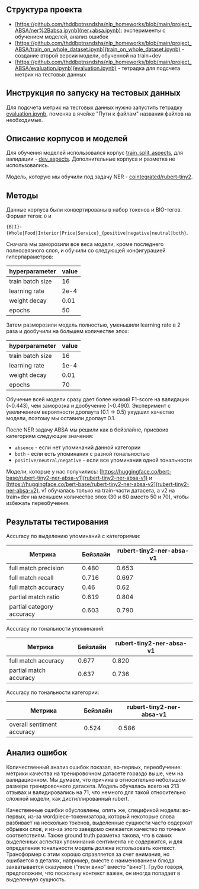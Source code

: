 ## Структура проекта

- [https://github.com/thddbptnsndshs/nlp_homeworks/blob/main/project_ABSA/ner%2Babsa.ipynb](ner+absa.ipynb): эксперименты с обучением моделей, анализ ошибок
- [https://github.com/thddbptnsndshs/nlp_homeworks/blob/main/project_ABSA/train_on_whole_dataset.ipynb](train_on_whole_dataset.ipynb) - создание второй версии модели, обученной на train+dev
- [https://github.com/thddbptnsndshs/nlp_homeworks/blob/main/project_ABSA/evaluation.ipynb](evaluation.ipynb) - тетрадка для подсчета метрик на тестовых данных

## Инструкция по запуску на тестовых данных

Для подсчета метрик на тестовых данных нужно запустить тетрадку [evaluation.ipynb](https://github.com/thddbptnsndshs/nlp_homeworks/blob/main/project_ABSA/evaluation.ipynb), поменяв в ячейке "Пути к файлам" названия файлов на необходимые.

## Описание корпусов и моделей 

Для обучения моделей использовался корпус [train_split_aspects](https://github.com/named-entity/hse-nlp/blob/master/4th_year/Project/train_split_aspects.txt), для валидации - [dev_aspects](https://github.com/named-entity/hse-nlp/blob/master/4th_year/Project/dev_aspects.txt). Дополнительные корпуса и разметка не использовались.

Модель, которую мы обучили под задачу NER - [cointegrated/rubert-tiny2](https://huggingface.co/cointegrated/rubert-tiny2). 

## Методы

Данные корпуса были конвертированы в набор токенов и BIO-тегов. Формат тегов: ```O``` и

```{B|I}-{Whole|Food|Interior|Price|Service}_{positive|negative|neutral|both}```.

Сначала мы заморозили все веса модели, кроме последнего полносвязного слоя, и обучили со следующей конфигурацией гиперпараметров:

| hyperparameter | value |
| ------ | ------ |
| train batch size | 16 |
| learning rate | 2e-4 |
| weight decay | 0.01 |
| epochs | 50 |

Затем разморозили модель полностью, уменьшили learning rate в 2 раза и дообучили на большем количестве эпох:

| hyperparameter | value |
| ------ | ------ |
| train batch size | 16 |
| learning rate | 1e-4 |
| weight decay | 0.01 |
| epochs | 70 |

Обучение всей модели сразу дает более низкий F1-score на валидации (~0.443), чем заморозка и дообучение (~0.490).
Эксперимент с увеличением вероятности дропаута (0.1 → 0.5) ухудшил качество модели, поэтому мы оставили дропаут 0.1.

После NER задачу ABSA мы решили как в бейзлайне, присвоив категориям следующие значения:

-  ```absence``` - если нет упоминаний данной категории
- ```both``` - если есть упоминания с разной тональностью
- ```positive/neutral/negative``` - если все упоминания одной тональности

Модели, которые у нас получились:
[https://huggingface.co/bert-base/rubert-tiny2-ner-absa-v1](rubert-tiny2-ner-absa-v1) 
и [https://huggingface.co/bert-base/rubert-tiny2-ner-absa-v2](rubert-tiny2-ner-absa-v2). 
v1 обучалась только на train-части датасета, а v2 на train+dev на меньшем количестве эпох (30 и 60 вместо 50 и 70), чтобы избежать переобучения.

## Результаты тестирования

Аccuracy по выделению упоминаний с категориями:

| Метрика | Бейзлайн | rubert-tiny2-ner-absa-v1 |
| ------ | ------ | ------ |
| full match precision | 0.480 | 0.653 |
| full match recall | 0.716 | 0.697 |
| full match accuracy | 0.46 | 0.62 |
| partial match ratio | 0.619 | 0.804 |
| partial category accuracy | 0.603 | 0.790 |

Аccuracy по тональности упоминаний:

| Метрика | Бейзлайн | rubert-tiny2-ner-absa-v1 |
| ------ | ------ | ------ |
| full match accuracy | 0.677 | 0.820 |
| partial match accuracy | 0.637 | 0.736 |

Аccuracy по тональности категории:

| Метрика | Бейзлайн | rubert-tiny2-ner-absa-v1 |
| ------ | ------ | ------ |
| overall sentiment accuracy | 0.524 | 0.586 |

## Анализ ошибок

Количественный анализ ошибок показал, во-первых, переобучение: метрики качества на тренировочном датасете гораздо выше, чем на валидационном. Мы думаем, что причина в относительно небольшом размере тренировочного датасета. Модель обучалась всего на 213 отзывах и валидировались на 71, что немного для такой относительно сложной модели, как дистиллированный rubert. 

Качественные ошибки обусловлены, опять же, спецификой модели: во-первых, из-за wordpiece-токенизатора, который некоторые слова разбивает на несколько токенов, выделенные сущности часто содержат обрывки слов, и из-за этого заведомо снижается качество по точным соответствиям. Также ground truth разметка такова, что в самих выделенных аспектах упоминания сентимента не содержится, и для определения тональности модель должна использовать контекст. Трансформер с этим хорошо справляется за счет внимания, но ошибается в деталях, например, вместе с наименованием блюда захватывается сказуемое (“пили вино” вместо “вино”). Грубо говоря, предположим, что поскольку контекст важен, он иногда попадает в выделенную сущность.
